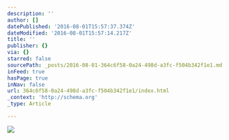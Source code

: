 ```yaml
---
description: ''
author: []
datePublished: '2016-08-01T15:57:37.374Z'
dateModified: '2016-08-01T15:57:14.217Z'
title: ''
publisher: {}
via: {}
starred: false
sourcePath: _posts/2016-08-01-364c6f58-0a24-498d-a3fc-f504b342f1e1.md
inFeed: true
hasPage: true
inNav: false
url: 364c6f58-0a24-498d-a3fc-f504b342f1e1/index.html
_context: 'http://schema.org'
_type: Article

---
```

![](https://the-grid-user-content.s3-us-west-2.amazonaws.com/465363f2-7720-4d5f-bade-07b5586109db.jpg)